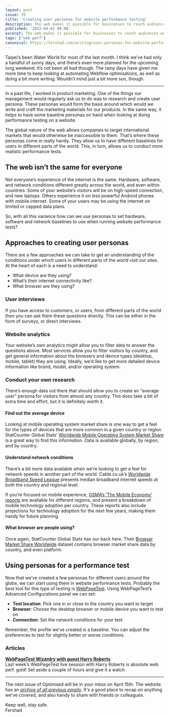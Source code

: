 ```yaml
---
layout: post
issue: 39
title: 'Creating user personas for website performance testing'
description: The web makes it possible for businesses to reach audiences well outside of their immediate geographic area. This presents its own set of challenges to ensure online content and experiences remain fast for potential customers around the world.
published: '2022-04-01 00:00'
excerpt: The web makes it possible for businesses to reach audiences well outside of their immediate geographic area. This presents its own set of challenges to ensure online content and experiences remain fast for potential customers around the world.
tags: ["web perf"]
canonical: https://fershad.com/writing/user-personas-for-website-performance-testing/
---
```

<!-- # Creating user personas for website performance testing -->

Taipei’s been Water World for most of the last month. I think we’ve had only a handful of sunny days, and there’s even more planned for the upcoming long weekend. It’s not been all bad though. The rainy days have given me more time to keep looking at automating Webflow optimisations, as well as doing a bit more writing. Wouldn’t mind just a bit more sun, though.

***

In a past life, I worked in product marketing. One of the things our management would regularly ask us to do was to research and create user persona. These personas would form the basis around which would we write and craft the marketing materials for our products. In the same way, it helps to have some baseline personas on hand when looking at doing performance testing on a website. 

The global nature of the web allows companies to target international markets that would otherwise be inaccessible to them. That’s where these personas come in really handy. They allow us to have different baselines for users in different parts of the world. This, in turn, allows us to conduct more realistic performance tests.

## The web isn’t the same for everyone

Not everyone’s experience of the internet is the same. Hardware, software, and network conditions different greatly across the world, and even within countries. Some of your website’s visitors will be on high-speed connection, and new laptops. Others experience it on less powerful Android phones with mobile internet. Some of your users may be using the internet on limited or capped data plans.

So, with all this variance how can we use personas to set hardware, software and network baselines to use when running website performance tests?

## Approaches to creating user personas

There are a few approaches we can take to get an understanding of the conditions under which users in different parts of the world visit our sites. At the heart of each is a need to understand:

- What device are they using?
- What’s their internet connectivity like?
- What browser are they using?

### User interviews

If you have access to customers, or users, from different parts of the world then you can ask them these questions directly. This can be either in the form of surveys, or direct interviews.

### Website analytics

Your website’s own analytics might allow you to filter data to answer the questions above.  Most services allow you to filter visitors by country, and get general information about the browsers and device types (desktop, mobile, tablet) they are using. Ideally, we’d like to get more detailed device information like brand, model, and/or operating system.

### Conduct your own research

There’s enough data out there that should allow you to create an “average user” persona for visitors from almost any country. This does take a bit of extra time and effort, but it is definitely worth it.

#### Find out the average device

Looking at mobile operating system market share is one way to get a feel for the types of devices that are more common in a given country or region. StatCounter Global Stats’ [Worldwide Mobile Operating System Market Share](https://gs.statcounter.com/os-market-share/mobile/worldwide) is a great way to find this information. Data is available globally, by region, and by country.

#### Understand network conditions

There’s a bit more data available when we’re looking to get a feel for network speeds in another part of the world. Cable.co.uk’s [Worldwide Broadband Speed League](https://www.cable.co.uk/broadband/speed/worldwide-speed-league) presents median broadband internet speeds at both the country and regional level.

If you’re focused on mobile experience, [GSMA’s ‘The Mobile Economy’ reports](https://www.gsma.com/mobileeconomy/#trends) are available for different regions, and present a breakdown of mobile technology adoption per country. These reports also include projections for technology adoption for the next few years, making them handy for future planning.

#### What browser are people using? 

Once again, StatCounter Global Stats has our back here. Their [Browser Market Share Worldwide](https://gs.statcounter.com/browser-market-share) dataset contains browser market share data by country, and even platform.

## Using personas for a performance test

Now that we’ve created a few personas for different users around the globe, we can start using them in website performance tests. Probably the best tool for this type of testing is [WebPageTest](http://webpagetest.org/). Using WebPageTest’s Advanced Configurations panel we can set:

- **Test location**: Pick one in or close to the country you want to target
- **Browser**: Choose the desktop browser or mobile device you want to test on
- **Connection**: Set the network conditions for your test

Remember, the profile we’ve created is a baseline. You can adjust the preferences to test for slightly better or worse conditions.

### Articles

**[WebPageTest Wizardry with guest Harry Roberts](https://www.twitch.tv/videos/1435367315)**  
Last week’s WebPageTest live session with Harry Roberts is absolute web perf. gold! Set aside a couple of hours and give it a watch.

***

The next issue of Optimised will be in your inbox on April 15th. The website has an *[archive of all previous emails](https://optimised.email/)*. It's a good place to recap on anything we've covered, and also handy to share with friends or colleagues.

Keep well, stay safe.  
Fershad